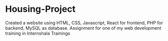 # Housing-Project
Created a website using HTML, CSS, Javascript, React for frontend, PHP for backend, MySQL as database. Assignment for one of my web development training in Internshala Trainings
